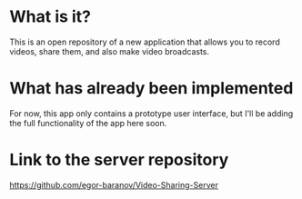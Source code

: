 # What is it? 
This is an open repository of a new application that allows you to record videos, share them, and also make video broadcasts.

# What has already been implemented
For now, this app only contains a prototype user interface, but I'll be adding the full functionality of the app here soon.

# Link to the server repository
https://github.com/egor-baranov/Video-Sharing-Server
